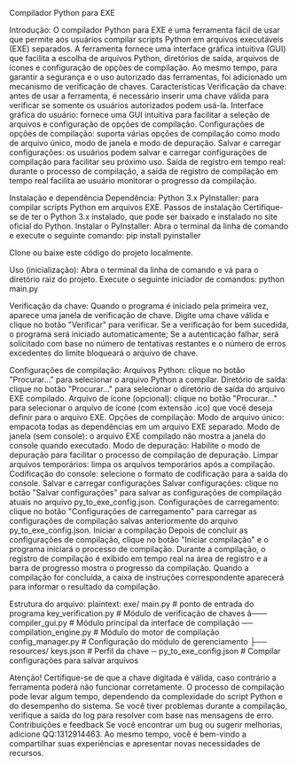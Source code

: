 Compilador Python para EXE

Introdução:
O compilador Python para EXE é uma ferramenta fácil de usar que permite aos usuários compilar scripts Python em arquivos executáveis (EXE) separados. A ferramenta fornece uma interface gráfica intuitiva (GUI) que facilita a escolha de arquivos Python, diretórios de saída, arquivos de ícones e configuração de opções de compilação. Ao mesmo tempo, para garantir a segurança e o uso autorizado das ferramentas, foi adicionado um mecanismo de verificação de chaves.
Características
Verificação da chave: antes de usar a ferramenta, é necessário inserir uma chave válida para verificar se somente os usuários autorizados podem usá-la.
Interface gráfica do usuário: fornece uma GUI intuitiva para facilitar a seleção de arquivos e configuração de opções de compilação.
Configurações de opções de compilação: suporta várias opções de compilação como modo de arquivo único, modo de janela e modo de depuração.
Salvar e carregar configurações: os usuários podem salvar e carregar configurações de compilação para facilitar seu próximo uso.
Saída de registro em tempo real: durante o processo de compilação, a saída de registro de compilação em tempo real facilita ao usuário monitorar o progresso da compilação.

Instalação e dependência
Dependência:
Python 3.x
PyInstaller: para compilar scripts Python em arquivos EXE.
Passos de instalação
Certifique-se de ter o Python 3.x instalado, que pode ser baixado e instalado no site oficial do Python.
Instalar o PyInstaller: Abra o terminal da linha de comando e execute o seguinte comando:
pip install pyinstaller

Clone ou baixe este código do projeto localmente.

Uso (inicialização):
Abra o terminal da linha de comando e vá para o diretório raiz do projeto.
Execute o seguinte iniciador de comandos:
python main.py

Verificação da chave:
Quando o programa é iniciado pela primeira vez, aparece uma janela de verificação de chave.
Digite uma chave válida e clique no botão "Verificar" para verificar.
Se a verificação for bem sucedida, o programa será iniciado automaticamente; Se a autenticação falhar, será solicitado com base no número de tentativas restantes e o número de erros excedentes do limite bloqueará o arquivo de chave.

Configurações de compilação:
Arquivos Python: clique no botão "Procurar..." para selecionar o arquivo Python a compilar.
Diretório de saída: clique no botão "Procurar..." para selecionar o diretório de saída do arquivo EXE compilado.
Arquivo de ícone (opcional): clique no botão "Procurar..." para selecionar o arquivo de ícone (com extensão .ico) que você deseja definir para o arquivo EXE.
Opções de compilação:
Modo de arquivo único: empacota todas as dependências em um arquivo EXE separado.
Modo de janela (sem console): o arquivo EXE compilado não mostra a janela do console quando executado.
Modo de depuração: Habilite o modo de depuração para facilitar o processo de compilação de depuração.
Limpar arquivos temporários: limpa os arquivos temporários após a compilação.
Codificação do console: selecione o formato de codificação para a saída do console.
Salvar e carregar configurações
Salvar configurações: clique no botão "Salvar configurações" para salvar as configurações de compilação atuais no arquivo py_to_exe_config.json.
Configurações de carregamento: clique no botão "Configurações de carregamento" para carregar as configurações de compilação salvas anteriormente do arquivo py_to_exe_config.json.
Iniciar a compilação
Depois de concluir as configurações de compilação, clique no botão "Iniciar compilação" e o programa iniciará o processo de compilação.
Durante a compilação, o registro de compilação é exibido em tempo real na área de registro e a barra de progresso mostra o progresso da compilação.
Quando a compilação for concluída, a caixa de instruções correspondente aparecerá para informar o resultado da compilação.

Estrutura do arquivo:
plaintext:
exe/
main.py # ponto de entrada do programa
key_verification.py # Módulo de verificação de chaves
â—— compiler_gui.py # Módulo principal da interface de compilação
 ── compilation_engine.py # Módulo do motor de compilação
config_manager.py # Configuração do módulo de gerenciamento
├── resources/
keys.json # Perfil da chave
 ─ py_to_exe_config.json # Compilar configurações para salvar arquivos

Atenção!
Certifique-se de que a chave digitada é válida, caso contrário a ferramenta poderá não funcionar corretamente.
O processo de compilação pode levar algum tempo, dependendo da complexidade do script Python e do desempenho do sistema.
Se você tiver problemas durante a compilação, verifique a saída do log para resolver com base nas mensagens de erro.
Contribuições e feedback
Se você encontrar um bug ou sugerir melhorias, adicione QQ:1312914463. Ao mesmo tempo, você é bem-vindo a compartilhar suas experiências e apresentar novas necessidades de recursos.